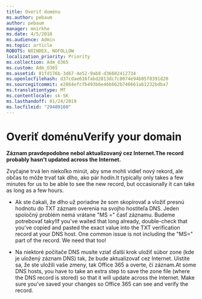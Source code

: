 ```yaml
---
title: Overiť doménu
ms.author: pebaum
author: pebaum
manager: mnirkhe
ms.date: 4/5/2018
ms.audience: Admin
ms.topic: article
ROBOTS: NOINDEX, NOFOLLOW
localization_priority: Priority
ms.collection: Adm_O365
ms.custom: Adm_O365
ms.assetid: 81fd176b-3d67-4e52-9ab8-d36602412734
ms.openlocfilehash: d37cdae616fabd2813dc7c8074e94b05f0391d20
ms.sourcegitcommit: e2864efcfb493b6e46b662b746661a61232bdba7
ms.translationtype: MT
ms.contentlocale: sk-SK
ms.lasthandoff: 01/24/2019
ms.locfileid: "29489160"
---
```

# <a name="verify-your-domain"></a><span data-ttu-id="5d34c-102">Overiť doménu</span><span class="sxs-lookup"><span data-stu-id="5d34c-102">Verify your domain</span></span>

 <span data-ttu-id="5d34c-103">**Záznam pravdepodobne nebol aktualizovaný cez Internet.**</span><span class="sxs-lookup"><span data-stu-id="5d34c-103">**The record probably hasn't updated across the Internet.**</span></span>
  
<span data-ttu-id="5d34c-104">Zvyčajne trvá len niekoľko minút, aby sme mohli vidieť nový rekord, ale občas to môže trvať tak dlho, ako pár hodín.</span><span class="sxs-lookup"><span data-stu-id="5d34c-104">It typically only takes a few minutes for us to be able to see the new record, but occasionally it can take as long as a few hours.</span></span> 
  
- <span data-ttu-id="5d34c-p101">Ak ste čakali, že dlho už poriadne že som skopírovať a vložiť presnú hodnotu do TXT záznam overenia na svojho hostiteľa DNS. Jeden spoločný problém nemá vrátane "MS =" časť záznamu. Budeme potrebovať taky!</span><span class="sxs-lookup"><span data-stu-id="5d34c-p101">If you've waited that long already, double-check that you've copied and pasted the exact value into the TXT verification record at your DNS host. One common issue is not including the "MS=" part of the record. We need that too!</span></span>
    
- <span data-ttu-id="5d34c-p102">Na niektoré počítače DNS musíte vziať ďalší krok uložiť súbor zone (kde je uložený záznam DNS) tak, že bude aktualizovať cez Internet. Uistite sa, že ste uložili vaše zmeny, tak Office 365 a overte, či záznam.</span><span class="sxs-lookup"><span data-stu-id="5d34c-p102">At some DNS hosts, you have to take an extra step to save the zone file (where the DNS record is stored) so that it will update across the Internet. Make sure you've saved your changes so Office 365 can see and verify the record.</span></span>
    


